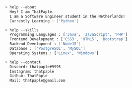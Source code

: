````bash
> help --about
  Hey! I am ThatPaple.
  I am a Software Engineer student in the Netherlands!
  Currently Learning : ['Python']
````

````bash
> help --skills 
  Programming Languages : ['Java', 'JavaScript', 'PHP']
  Frontend Development : ['CSS3', 'HTML5', 'Bootstrap']
  Backend Development : ['NodeJS']
  Database : ['PostgreSQL', 'MySQL']
  Operating Systems : ['Linux', 'Windows']
````


````bash
> help --contact
  Discord: thatpaple#9995
  Instagram: thatpaple
  Github: ThatPaple
  Mail: thatpaple@gmail.com
````

<!-- BLOG-POST-LIST:START -->
<!-- BLOG-POST-LIST:END -->